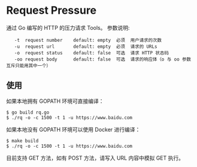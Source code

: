 # Request Pressure

通过 Go 编写的 HTTP 的压力请求 Tools。
参数说明:
```-c  client            default: empty  必须  用户数量
   -t  request number    default: empty  必须  用户请求的次数
   -u  request url       default: empty  必须  请求的 URLs
   -o  request status    default: false  可选  请求 HTTP 状态码
   -oo request body      default: false  可选  请求的响应体（o 与 oo 参数互斥只能用其中一个）
```

## 使用
如果本地拥有 GOPATH 环境可直接编译：
```
$ go build rq.go
$ ./rq -o -c 1500 -t 1 -u https://www.baidu.com
```

如果本地没有 GOPATH 环境可以使用 Docker 进行编译：
```
$ make build
$ ./rq -o -c 1500 -t 1 -u https://www.baidu.com
```

目前支持 GET 方法，如有 POST 方法，请写入 URL 内容中模拟 GET 执行。